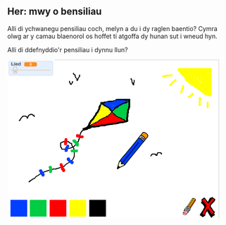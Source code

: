 ## Her: mwy o bensiliau

Alli di ychwanegu pensiliau coch, melyn a du i dy raglen baentio? Cymra olwg ar y camau blaenorol os hoffet ti atgoffa dy hunan sut i wneud hyn.

Alli di ddefnyddio'r pensiliau i dynnu llun?

![sgrinlun](images/paint-final.png)
